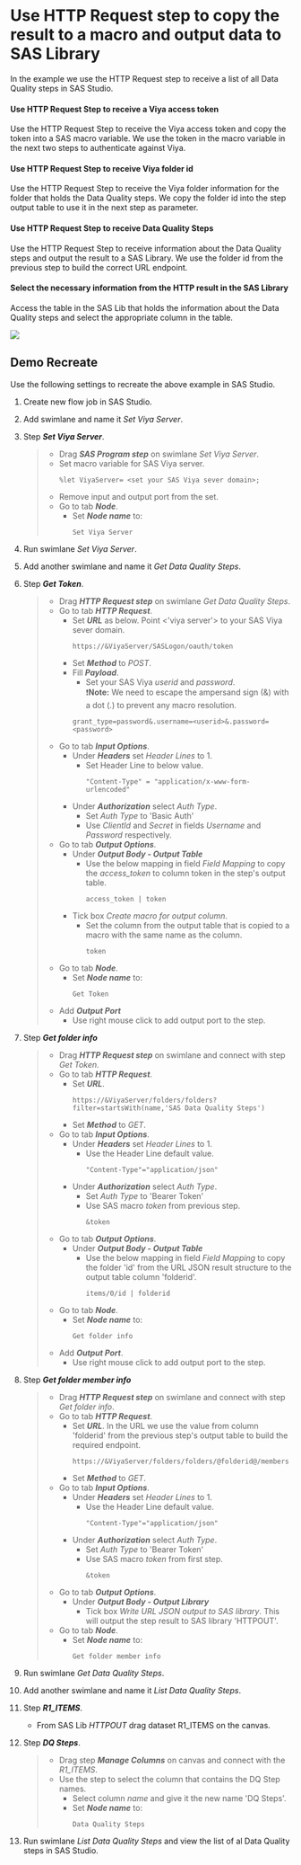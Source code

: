 # Use HTTP Request step to copy the result to a macro and output data to SAS Library
In the example we use the HTTP Request step to receive a list of all Data Quality steps in SAS Studio.<br>
#### Use HTTP Request Step to receive a Viya access token
Use the HTTP Request Step to receive the Viya access token and copy the token into a SAS macro variable. We use the token in the macro variable in the next two steps to authenticate against Viya.
#### Use HTTP Request Step to receive Viya folder id
Use the HTTP Request Step to receive the Viya folder information for the folder that holds the Data Quality steps. We copy the folder id into the step output table to use it in the next step as parameter.
#### Use HTTP Request Step to receive Data Quality Steps
Use the HTTP Request Step to receive information about the Data Quality steps and output the result to a SAS Library. We use the folder id from the previous step to build the correct URL endpoint.
#### Select the necessary information from the HTTP result in the SAS Library
Access the table in the SAS Lib that holds the information about the Data Quality steps and select the appropriate column in the table.

![](../../img/HTTPRequest_ex4.gif)

## Demo Recreate
Use the following settings to recreate the above example in SAS Studio.
1. Create new flow job in SAS Studio.
2. Add swimlane and name it *Set Viya Server*.
3. Step ***Set Viya Server***.
	> * Drag ***SAS Program step*** on swimlane *Set Viya Server*.
 	> * Set macro variable for SAS Viya server.
 	>	``` 
 	>	%let ViyaServer= <set your SAS Viya sever domain>;
 	>	``` 
 	> * Remove input and output port from the set.
	> * Go to tab ***Node***.
	>	* Set ***Node name*** to:
	>		```
	>		Set Viya Server
	>		```
4. Run swimlane *Set Viya Server*.
5. Add another swimlane and name it *Get Data Quality Steps*.
6. Step ***Get Token***.
	> * Drag ***HTTP Request step*** on swimlane *Get Data Quality Steps*.
	> * Go to tab ***HTTP Request***.
	>	* Set ***URL*** as below. Point <'viya server'> to your SAS Viya sever domain.
	>		```
	>		https://&ViyaServer/SASLogon/oauth/token
	>		```
	>	* Set ***Method*** to *POST*.
 	>	* Fill ***Payload***.<br>
  	>		* Set your SAS Viya *userid* and *password*.<br>
	>		:exclamation:**Note:** We need to escape the ampersand sign (&) with a dot (.) to prevent any macro resolution.
	>		```
	>		grant_type=password&.username=<userid>&.password=<password>
	>		```
	> * Go to tab ***Input Options***.
	>	* Under ***Headers*** set *Header Lines* to 1.
	>		* Set Header Line to below value.<br>
	>			```
	>			"Content-Type" = "application/x-www-form-urlencoded"
	>			```
	>	* Under ***Authorization*** select *Auth Type*.
 	> 		* Set *Auth Type* to 'Basic Auth'
 	>		* Use *ClientId* and *Secret* in fields *Username* and *Password* respectively.   
	> * Go to tab ***Output Options***.
	>	* Under ***Output Body - Output Table***<br>
 	> 		* Use the below mapping in field *Field Mapping* to copy the *access_token* to column token in the step's output table.
	>			```
	>			access_token | token
	>			```
 	>	* Tick box *Create macro for output column*.
 	>		* Set the column from the output table that is copied to a macro with the same name as the column.
 	> 			``` 
 	> 			token 
 	> 			``` 
	> * Go to tab ***Node***.
	>	* Set ***Node name*** to:
	>		```
	>		Get Token
	>		```
	> * Add ***Output Port***
	>	* Use right mouse click to add output port to the step.

7. Step ***Get folder info***
	> * Drag ***HTTP Request step*** on swimlane and connect with step *Get Token*.
	> * Go to tab ***HTTP Request***.
	>	* Set ***URL***. 
	>		```
	>		https://&ViyaServer/folders/folders?filter=startsWith(name,'SAS Data Quality Steps')
	>		```
	>	* Set ***Method*** to *GET*.
	> * Go to tab ***Input Options***.
	>	* Under ***Headers*** set *Header Lines* to 1.
	>		* Use the Header Line default value.<br>
	>			```
	>			"Content-Type"="application/json"
	>			```
	>	* Under ***Authorization*** select *Auth Type*.
 	> 		* Set *Auth Type* to 'Bearer Token'
 	>		* Use SAS macro *token* from previous step.
 	> 			``` 
 	> 			&token 
 	> 			``` 
	> * Go to tab ***Output Options***.
	>	* Under ***Output Body - Output Table***<br>
 	> 		* Use the below mapping in field *Field Mapping* to copy the folder 'id' from the URL JSON result structure to the output table column 'folderid'.
	>			```
	>			items/0/id | folderid
	>			```
	> * Go to tab ***Node***.
	>	* Set ***Node name*** to:
	>		```
	>		Get folder info
	>		```
	> * Add ***Output Port***.
	>	* Use right mouse click to add output port to the step.
8. Step ***Get folder member info***
	> * Drag ***HTTP Request step*** on swimlane and connect with step *Get folder info*.
	> * Go to tab ***HTTP Request***.
	>	* Set ***URL***. In the URL we use the value from column 'folderid' from the previous step's output table to build the required endpoint. 
	>		```
	>		https://&ViyaServer/folders/folders/@folderid@/members
	>		```
	>	* Set ***Method*** to *GET*.
	> * Go to tab ***Input Options***.
	>	* Under ***Headers*** set *Header Lines* to 1.
	>		* Use the Header Line default value.<br>
	>			```
	>			"Content-Type"="application/json"
	>			```
	>	* Under ***Authorization*** select *Auth Type*.
 	> 		* Set *Auth Type* to 'Bearer Token'
 	>		* Use SAS macro *token* from first step.
 	> 			``` 
 	> 			&token 
 	> 			``` 
	> * Go to tab ***Output Options***.
	>	* Under ***Output Body - Output Library***<br>
 	> 		* Tick box *Write URL JSON output to SAS library*. This will output the step result to SAS library 'HTTPOUT'.
	> * Go to tab ***Node***.
	>	* Set ***Node name*** to:
	>		```
	>		Get folder member info
	>		```
9. Run swimlane *Get Data Quality Steps*.
10. Add another swimlane and name it *List Data Quality Steps*.
11. Step ***R1_ITEMS***.
	* From SAS Lib *HTTPOUT* drag dataset R1_ITEMS on the canvas.
12. Step ***DQ Steps***.
	> * Drag step ***Manage Columns*** on canvas and connect with the *R1_ITEMS*.
	> * Use the step to select the column that contains the DQ Step names.
 	> 	* Select column *name* and give it the new name 'DQ Steps'.
	>	* Set ***Node name*** to:
	>		```
	>		Data Quality Steps
	>		```
9. Run swimlane *List Data Quality Steps* and view the list of al Data Quality steps in SAS Studio.
